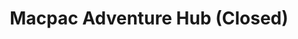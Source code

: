 ---
title: "Macpac Adventure Hub (Closed)"
url: /preston/macpac-adventure-hub-closed/
shop: outdoor
---
